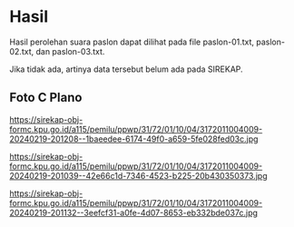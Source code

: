 # Hasil

Hasil perolehan suara paslon dapat dilihat pada file paslon-01.txt, paslon-02.txt, dan paslon-03.txt.

Jika tidak ada, artinya data tersebut belum ada pada SIREKAP.

## Foto C Plano

https://sirekap-obj-formc.kpu.go.id/a115/pemilu/ppwp/31/72/01/10/04/3172011004009-20240219-201208--1baeedee-6174-49f0-a659-5fe028fed03c.jpg

https://sirekap-obj-formc.kpu.go.id/a115/pemilu/ppwp/31/72/01/10/04/3172011004009-20240219-201039--42e66c1d-7346-4523-b225-20b430350373.jpg

https://sirekap-obj-formc.kpu.go.id/a115/pemilu/ppwp/31/72/01/10/04/3172011004009-20240219-201132--3eefcf31-a0fe-4d07-8653-eb332bde037c.jpg
